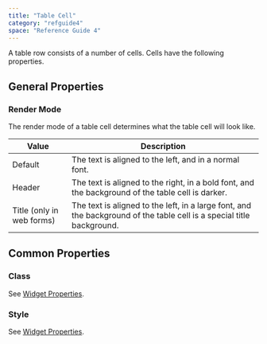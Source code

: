 ```yaml
---
title: "Table Cell"
category: "refguide4"
space: "Reference Guide 4"
---
```

A table row consists of a number of cells. Cells have the following properties.

## General Properties

### Render Mode

The render mode of a table cell determines what the table cell will look like.

| Value | Description |
| --- | --- |
| Default | The text is aligned to the left, and in a normal font. |
| Header | The text is aligned to the right, in a bold font, and the background of the table cell is darker. |
| Title (only in web forms) | The text is aligned to the left, in a large font, and the background of the table cell is a special title background. |

## Common Properties

### Class

See [Widget Properties](Widget+Properties).

### Style

See [Widget Properties](Widget+Properties).